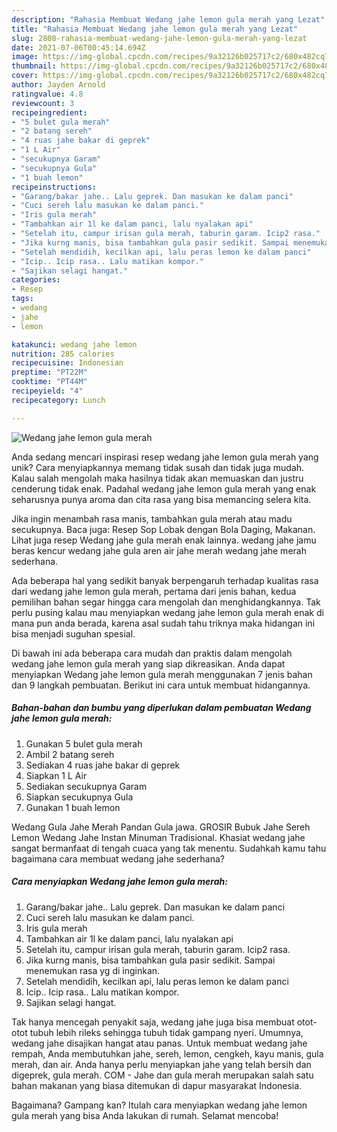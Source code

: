 ```yaml
---
description: "Rahasia Membuat Wedang jahe lemon gula merah yang Lezat"
title: "Rahasia Membuat Wedang jahe lemon gula merah yang Lezat"
slug: 2808-rahasia-membuat-wedang-jahe-lemon-gula-merah-yang-lezat
date: 2021-07-06T00:45:14.694Z
image: https://img-global.cpcdn.com/recipes/9a32126b025717c2/680x482cq70/wedang-jahe-lemon-gula-merah-foto-resep-utama.jpg
thumbnail: https://img-global.cpcdn.com/recipes/9a32126b025717c2/680x482cq70/wedang-jahe-lemon-gula-merah-foto-resep-utama.jpg
cover: https://img-global.cpcdn.com/recipes/9a32126b025717c2/680x482cq70/wedang-jahe-lemon-gula-merah-foto-resep-utama.jpg
author: Jayden Arnold
ratingvalue: 4.8
reviewcount: 3
recipeingredient:
- "5 bulet gula merah"
- "2 batang sereh"
- "4 ruas jahe bakar di geprek"
- "1 L Air"
- "secukupnya Garam"
- "secukupnya Gula"
- "1 buah lemon"
recipeinstructions:
- "Garang/bakar jahe.. Lalu geprek. Dan masukan ke dalam panci"
- "Cuci sereh lalu masukan ke dalam panci."
- "Iris gula merah"
- "Tambahkan air 1l ke dalam panci, lalu nyalakan api"
- "Setelah itu, campur irisan gula merah, taburin garam. Icip2 rasa."
- "Jika kurng manis, bisa tambahkan gula pasir sedikit. Sampai menemukan rasa yg di inginkan."
- "Setelah mendidih, kecilkan api, lalu peras lemon ke dalam panci"
- "Icip.. Icip rasa.. Lalu matikan kompor."
- "Sajikan selagi hangat."
categories:
- Resep
tags:
- wedang
- jahe
- lemon

katakunci: wedang jahe lemon 
nutrition: 285 calories
recipecuisine: Indonesian
preptime: "PT22M"
cooktime: "PT44M"
recipeyield: "4"
recipecategory: Lunch

---
```



![Wedang jahe lemon gula merah](https://img-global.cpcdn.com/recipes/9a32126b025717c2/680x482cq70/wedang-jahe-lemon-gula-merah-foto-resep-utama.jpg)

Anda sedang mencari inspirasi resep wedang jahe lemon gula merah yang unik? Cara menyiapkannya memang tidak susah dan tidak juga mudah. Kalau salah mengolah maka hasilnya tidak akan memuaskan dan justru cenderung tidak enak. Padahal wedang jahe lemon gula merah yang enak seharusnya punya aroma dan cita rasa yang bisa memancing selera kita.

Jika ingin menambah rasa manis, tambahkan gula merah atau madu secukupnya. Baca juga: Resep Sop Lobak dengan Bola Daging, Makanan. Lihat juga resep Wedang jahe gula merah enak lainnya. wedang jahe jamu beras kencur wedang jahe gula aren air jahe merah wedang jahe merah sederhana.

Ada beberapa hal yang sedikit banyak berpengaruh terhadap kualitas rasa dari wedang jahe lemon gula merah, pertama dari jenis bahan, kedua pemilihan bahan segar hingga cara mengolah dan menghidangkannya. Tak perlu pusing kalau mau menyiapkan wedang jahe lemon gula merah enak di mana pun anda berada, karena asal sudah tahu triknya maka hidangan ini bisa menjadi suguhan spesial.


Di bawah ini ada beberapa cara mudah dan praktis dalam mengolah wedang jahe lemon gula merah yang siap dikreasikan. Anda dapat menyiapkan Wedang jahe lemon gula merah menggunakan 7 jenis bahan dan 9 langkah pembuatan. Berikut ini cara untuk membuat hidangannya.

<!--inarticleads1-->

##### Bahan-bahan dan bumbu yang diperlukan dalam pembuatan Wedang jahe lemon gula merah:

1. Gunakan 5 bulet gula merah
1. Ambil 2 batang sereh
1. Sediakan 4 ruas jahe bakar di geprek
1. Siapkan 1 L Air
1. Sediakan secukupnya Garam
1. Siapkan secukupnya Gula
1. Gunakan 1 buah lemon


Wedang Gula Jahe Merah Pandan Gula jawa. GROSIR Bubuk Jahe Sereh Lemon Wedang Jahe Instan Minuman Tradisional. Khasiat wedang jahe sangat bermanfaat di tengah cuaca yang tak menentu. Sudahkah kamu tahu bagaimana cara membuat wedang jahe sederhana? 

<!--inarticleads2-->

##### Cara menyiapkan Wedang jahe lemon gula merah:

1. Garang/bakar jahe.. Lalu geprek. Dan masukan ke dalam panci
1. Cuci sereh lalu masukan ke dalam panci.
1. Iris gula merah
1. Tambahkan air 1l ke dalam panci, lalu nyalakan api
1. Setelah itu, campur irisan gula merah, taburin garam. Icip2 rasa.
1. Jika kurng manis, bisa tambahkan gula pasir sedikit. Sampai menemukan rasa yg di inginkan.
1. Setelah mendidih, kecilkan api, lalu peras lemon ke dalam panci
1. Icip.. Icip rasa.. Lalu matikan kompor.
1. Sajikan selagi hangat.


Tak hanya mencegah penyakit saja, wedang jahe juga bisa membuat otot-otot tubuh lebih rileks sehingga tubuh tidak gampang nyeri. Umumnya, wedang jahe disajikan hangat atau panas. Untuk membuat wedang jahe rempah, Anda membutuhkan jahe, sereh, lemon, cengkeh, kayu manis, gula merah, dan air. Anda hanya perlu menyiapkan jahe yang telah bersih dan digeprek, gula merah. COM - Jahe dan gula merah merupakan salah satu bahan makanan yang biasa ditemukan di dapur masyarakat Indonesia. 

Bagaimana? Gampang kan? Itulah cara menyiapkan wedang jahe lemon gula merah yang bisa Anda lakukan di rumah. Selamat mencoba!
